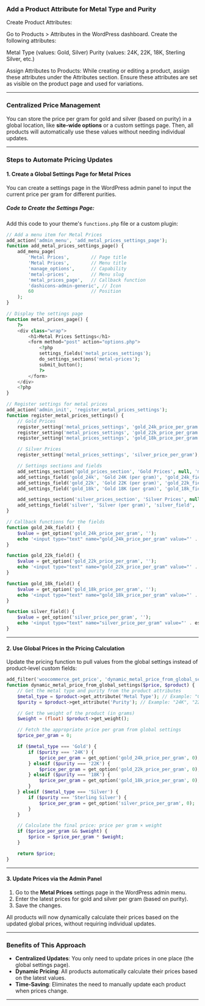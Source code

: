 ### Add a Product Attribute for Metal Type and Purity
Create Product Attributes:

Go to Products > Attributes in the WordPress dashboard.
Create the following attributes:

Metal Type (values: Gold, Silver)
Purity (values: 24K, 22K, 18K, Sterling Silver, etc.)

Assign Attributes to Products:
While creating or editing a product, assign these attributes under the Attributes section.
Ensure these attributes are set as visible on the product page and used for variations.

---

### **Centralized Price Management**
You can store the price per gram for gold and silver (based on purity) in a global location, like **site-wide options** or a custom settings page. Then, all products will automatically use these values without needing individual updates.

---

### **Steps to Automate Pricing Updates**

#### **1. Create a Global Settings Page for Metal Prices**
You can create a settings page in the WordPress admin panel to input the current price per gram for different purities.

##### **Code to Create the Settings Page:**

Add this code to your theme's `functions.php` file or a custom plugin:

```php
// Add a menu item for Metal Prices
add_action('admin_menu', 'add_metal_prices_settings_page');
function add_metal_prices_settings_page() {
    add_menu_page(
        'Metal Prices',        // Page title
        'Metal Prices',        // Menu title
        'manage_options',      // Capability
        'metal-prices',        // Menu slug
        'metal_prices_page',   // Callback function
        'dashicons-admin-generic', // Icon
        60                     // Position
    );
}

// Display the settings page
function metal_prices_page() {
    ?>
    <div class="wrap">
        <h1>Metal Prices Settings</h1>
        <form method="post" action="options.php">
            <?php
            settings_fields('metal_prices_settings');
            do_settings_sections('metal-prices');
            submit_button();
            ?>
        </form>
    </div>
    <?php
}

// Register settings for metal prices
add_action('admin_init', 'register_metal_prices_settings');
function register_metal_prices_settings() {
    // Gold Prices
    register_setting('metal_prices_settings', 'gold_24k_price_per_gram');
    register_setting('metal_prices_settings', 'gold_22k_price_per_gram');
    register_setting('metal_prices_settings', 'gold_18k_price_per_gram');

    // Silver Prices
    register_setting('metal_prices_settings', 'silver_price_per_gram');

    // Settings sections and fields
    add_settings_section('gold_prices_section', 'Gold Prices', null, 'metal-prices');
    add_settings_field('gold_24k', 'Gold 24K (per gram)', 'gold_24k_field', 'metal-prices', 'gold_prices_section');
    add_settings_field('gold_22k', 'Gold 22K (per gram)', 'gold_22k_field', 'metal-prices', 'gold_prices_section');
    add_settings_field('gold_18k', 'Gold 18K (per gram)', 'gold_18k_field', 'metal-prices', 'gold_prices_section');

    add_settings_section('silver_prices_section', 'Silver Prices', null, 'metal-prices');
    add_settings_field('silver', 'Silver (per gram)', 'silver_field', 'metal-prices', 'silver_prices_section');
}

// Callback functions for the fields
function gold_24k_field() {
    $value = get_option('gold_24k_price_per_gram', '');
    echo '<input type="text" name="gold_24k_price_per_gram" value="' . esc_attr($value) . '" />';
}

function gold_22k_field() {
    $value = get_option('gold_22k_price_per_gram', '');
    echo '<input type="text" name="gold_22k_price_per_gram" value="' . esc_attr($value) . '" />';
}

function gold_18k_field() {
    $value = get_option('gold_18k_price_per_gram', '');
    echo '<input type="text" name="gold_18k_price_per_gram" value="' . esc_attr($value) . '" />';
}

function silver_field() {
    $value = get_option('silver_price_per_gram', '');
    echo '<input type="text" name="silver_price_per_gram" value="' . esc_attr($value) . '" />';
}
```

---

#### **2. Use Global Prices in the Pricing Calculation**
Update the pricing function to pull values from the global settings instead of product-level custom fields:

```php
add_filter('woocommerce_get_price', 'dynamic_metal_price_from_global_settings', 10, 2);
function dynamic_metal_price_from_global_settings($price, $product) {
    // Get the metal type and purity from the product attributes
    $metal_type = $product->get_attribute('Metal Type'); // Example: "Gold", "Silver"
    $purity = $product->get_attribute('Purity'); // Example: "24K", "22K", "18K", "Sterling Silver"

    // Get the weight of the product (in grams)
    $weight = (float) $product->get_weight();

    // Fetch the appropriate price per gram from global settings
    $price_per_gram = 0;

    if ($metal_type === 'Gold') {
        if ($purity === '24K') {
            $price_per_gram = get_option('gold_24k_price_per_gram', 0);
        } elseif ($purity === '22K') {
            $price_per_gram = get_option('gold_22k_price_per_gram', 0);
        } elseif ($purity === '18K') {
            $price_per_gram = get_option('gold_18k_price_per_gram', 0);
        }
    } elseif ($metal_type === 'Silver') {
        if ($purity === 'Sterling Silver') {
            $price_per_gram = get_option('silver_price_per_gram', 0);
        }
    }

    // Calculate the final price: price per gram × weight
    if ($price_per_gram && $weight) {
        $price = $price_per_gram * $weight;
    }

    return $price;
}
```

---

#### **3. Update Prices via the Admin Panel**
1. Go to the **Metal Prices** settings page in the WordPress admin menu.
2. Enter the latest prices for gold and silver per gram (based on purity).
3. Save the changes.

All products will now dynamically calculate their prices based on the updated global prices, without requiring individual updates.

---

### **Benefits of This Approach**
- **Centralized Updates**: You only need to update prices in one place (the global settings page).
- **Dynamic Pricing**: All products automatically calculate their prices based on the latest values.
- **Time-Saving**: Eliminates the need to manually update each product when prices change.

---
